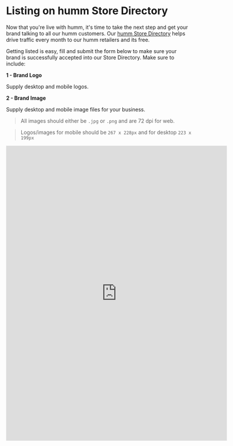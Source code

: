 # Listing on **humm** Store Directory

Now that you're live with humm, it's time to take the next step and get your brand talking to all our humm customers. Our [humm Store Directory](https://www.shophumm.com.au) helps drive traffic every month to our humm retailers and its free.

Getting listed is easy, fill and submit the form below to make sure your brand is successfully accepted into our Store Directory. Make sure to include:

**1 - Brand Logo**

Supply desktop and mobile logos.

**2 - Brand Image**

Supply desktop and mobile image files for your business.

> All images should either be `.jpg` or `.png` and are 72 dpi for web.

> Logos/images for mobile should be `267 x 228px` and for desktop `223 x 199px` 

<iframe src="https://form.jotform.co/92530556369868" width="600" height="800" frameborder="0" marginheight="0" marginwidth="0" >Loading…</iframe>